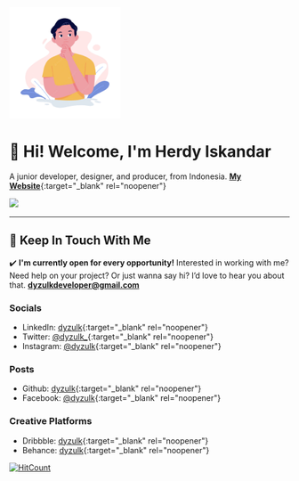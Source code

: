 <img src="https://raw.githubusercontent.com/dyzulk/dyzulk.github.io/main/favicon.png" alt="Muhammad Herdy Iskandar" width="200"/>

# 👋 Hi! Welcome, I'm Herdy Iskandar
A junior developer, designer, and producer, from Indonesia.
[**My Website**](https://dyzulk.me){:target="_blank" rel="noopener"}

![](https://github-readme-stats.vercel.app/api?username=dyzulk&show_icons=true&count_private=true&include_all_commits=true&hide_title=true&bg_color=14B8A6&title_color=FFFFFF&text_color=FFFFFF&icon_color=134E4A)

---
## 💌 Keep In Touch With Me

✔️ **I'm currently open for every opportunity!**
Interested in working with me? Need help on your project? Or just wanna say hi? I’d love to hear you about that.
**dyzulkdeveloper@gmail.com**

### Socials
- LinkedIn: [dyzulk](http://linkedin.com/in/dyzulk){:target="_blank" rel="noopener"}
- Twitter: [@dyzulk_](http://twitter.com/dyzulk_){:target="_blank" rel="noopener"}
- Instagram: [@dyzulk](http://instagram.com/dyzulk){:target="_blank" rel="noopener"}

### Posts
- Github: [dyzulk](http://github.com/dyzulk){:target="_blank" rel="noopener"}
- Facebook: [@dyzulk](http://facebook.com/dyzulk){:target="_blank" rel="noopener"}

### Creative Platforms
- Dribbble:	[dyzulk](http://dribbble.com/dyzulk){:target="_blank" rel="noopener"}
- Behance: [dyzulk](https://www.behance.net/dyzulk){:target="_blank" rel="noopener"}

[![HitCount](https://hits.dwyl.com/dyzulk/dyzulkgithubio.svg?style=flat-square&show=unique)](http://hits.dwyl.com/dyzulk/dyzulkgithubio)
